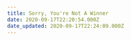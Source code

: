 ```yaml
---
title: Sorry, You're Not A Winner
date: 2020-09-17T22:20:54.000Z
date_updated: 2020-09-17T22:24:09.000Z
---
```

